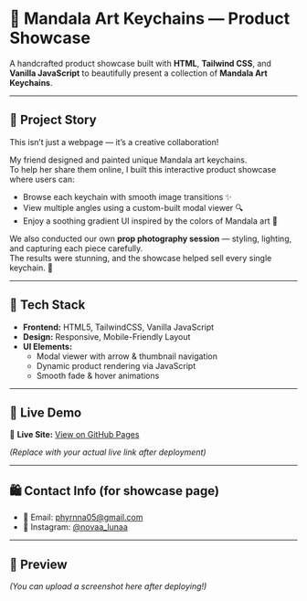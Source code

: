# 🪷 Mandala Art Keychains — Product Showcase

A handcrafted product showcase built with **HTML**, **Tailwind CSS**, and **Vanilla JavaScript** to beautifully present a collection of **Mandala Art Keychains**.

---

## 🌸 Project Story

This isn’t just a webpage — it’s a creative collaboration!

My friend designed and painted unique Mandala art keychains.  
To help her share them online, I built this interactive product showcase where users can:

- Browse each keychain with smooth image transitions ✨  
- View multiple angles using a custom-built modal viewer 🔍  
- Enjoy a soothing gradient UI inspired by the colors of Mandala art 🎨  

We also conducted our own **prop photography session** — styling, lighting, and capturing each piece carefully.  
The results were stunning, and the showcase helped sell every single keychain. 💫

---

## 🧠 Tech Stack

- **Frontend:** HTML5, TailwindCSS, Vanilla JavaScript  
- **Design:** Responsive, Mobile-Friendly Layout  
- **UI Elements:**  
  - Modal viewer with arrow & thumbnail navigation  
  - Dynamic product rendering via JavaScript  
  - Smooth fade & hover animations  

---

## 🚀 Live Demo

🔗 **Live Site:** [View on GitHub Pages](https://YOUR_GITHUB_USERNAME.github.io/Mandala-Art-Keychains)

*(Replace with your actual live link after deployment)*

---

## 🛍️ Contact Info (for showcase page)

- 📧 Email: [phyrnna05@gmail.com](mailto:phyrnna05@gmail.com)  
- 📸 Instagram: [@novaa_lunaa](https://www.instagram.com/novaa_lunaa?igsh=am9rdXF2Mm03ZDI=)

---

## 📸 Preview

*(You can upload a screenshot here after deploying!)*  
